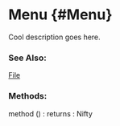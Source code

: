 Menu {#Menu}
============

Cool description goes here.

### See Also:

[File][]

### Methods:

method () : returns
: Nifty


[File]: /Data/File